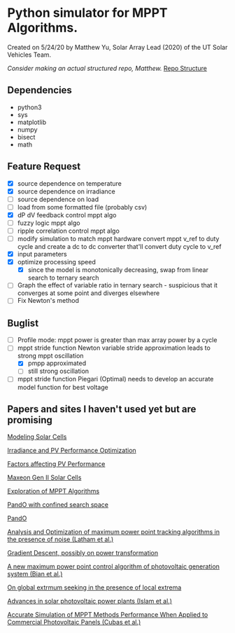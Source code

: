 # Python simulator for MPPT Algorithms.

Created on 5/24/20 by Matthew Yu, Solar Array Lead (2020) of the UT Solar Vehicles Team.

*Consider making an actual structured repo, Matthew.*
[Repo Structure](https://docs.python-guide.org/writing/structure/)

## Dependencies

* python3
* sys
* matplotlib
* numpy
* bisect
* math

## Feature Request

* [x] source dependence on temperature
* [x] source dependence on irradiance
* [ ] source dependence on load
* [ ] load from some formatted file (probably csv)
* [x] dP dV feedback control mppt algo
* [ ] fuzzy logic mppt algo
* [ ] ripple correlation control mppt algo
* [ ] modify simulation to match mppt hardware convert mppt v_ref to duty cycle and create a dc to dc converter that'll convert duty cycle to v_ref
* [x] input parameters
* [x] optimize processing speed
  * [x] since the model is monotonically decreasing, swap from linear search to ternary search
* [ ] Graph the effect of variable ratio in ternary search - suspicious that it converges at some point and diverges elsewhere
* [ ] Fix Newton's method

## Buglist

* [ ] Profile mode: mppt power is greater than max array power by a cycle
* [ ] mppt stride function Newton variable stride approximation leads to strong mppt oscillation 
  * [x] pmpp approximated
  * [ ] still strong oscillation
* [ ] mppt stride function Piegari (Optimal) needs to develop an accurate model function for best voltage

## Papers and sites I haven't used yet but are promising

[Modeling Solar Cells](https://sites.google.com/site/banuphotovoltaic/pv/pv-arrays)

[Irradiance and PV Performance Optimization](e-education.psu.edu/ae868/node/877)

[Factors affecting PV Performance](file:///home/matthew/Downloads/FactorsAffectingPVperformance.pdf)

[Maxeon Gen II Solar Cells](file:///home/matthew/Documents/Uni/UTSVT/sp-gen3-solar-cell-ds-en-a4-160-507816f.pdf)

[Exploration of MPPT Algorithms](https://web.wpi.edu/Pubs/E-project/Available/E-project-030617-131157/unrestricted/AN_EXPLORATION_OF_MAXIMUM_POWER_POINT_TRACKING_ALGORITHMS.pdf)

[PandO with confined search space](https://www.sciencedirect.com/science/article/pii/S101836391730380X)

[PandO](http://www.actapress.com/Abstract.aspx?paperId=23133)

[Analysis and Optimization of maximum power point tracking algorithms in the presence of noise (Latham et al.)](https://cpb-us-e1.wpmucdn.com/sites.dartmouth.edu/dist/f/1307/files/2017/06/Analysis-and-Optimization-of-Maximum-Power-Point-Tracking-Algorithms-in-the-Presence-of-Noise-qc3ej8.pdf)

[Gradient Descent, possibly on power transformation](https://www.cs.cornell.edu/courses/cs4780/2018fa/lectures/lecturenote07.html)

[A new maximum power point control algorithm of photovoltaic generation system (Bian et al.)](https://www.tandfonline.com/doi/full/10.1080/21642583.2018.1558419)

[On global extrmum seeking in the presence of local extrema](https://www-sciencedirect-com.ezproxy.lib.utexas.edu/science/article/pii/S0005109808004147)

[Advances in solar photovoltaic power plants (Islam et al.)](https://books.google.com/books?id=nPh6DAAAQBAJ&pg=PA91&lpg=PA91&dq=discrete+newton+method+mppt&source=bl&ots=qXRTL0UCqg&sig=ACfU3U2qzhM4SR83wCpQYoiPg1QgVhoQ-g&hl=en&sa=X&ved=2ahUKEwjjt6W69dnpAhUJa80KHVs1ACkQ6AEwB3oECAwQAQ#v=onepage&q=discrete%20newton%20method%20mppt&f=false)

[Accurate Simulation of MPPT Methods Performance When Applied to Commercial Photovoltaic Panels (Cubas et al.)](https://www.hindawi.com/journals/tswj/2015/914212/)
